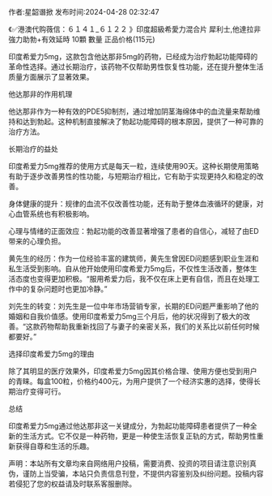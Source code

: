 <p>作者:星韶谮掀 发布时间:2024-04-28 02:32:47</p>
<p>《✅港澳代购薇信：６１４１_６１２２ 》印度超級希愛力混合片 犀利士,他達拉非 強力助勃+有效延時 10顆 數量 正品价格(115元) </p>
									<p>印度希爱力5mg，这款包含他达那非5mg的药物，已经成为治疗勃起功能障碍的革命性选择。通过长期治疗，该药物不仅帮助男性恢复性功能，还在提升整体生活质量方面展示了显著效果。</p><p></p><p>他达那非的作用机理</p><p></p><p>他达那非作为一种有效的PDE5抑制剂，通过增加阴茎海绵体中的血流量来帮助维持和达到勃起。这种机制直接解决了勃起功能障碍的根本原因，提供了一种可靠的治疗方法。</p><p></p><p>长期治疗的益处</p><p></p><p>印度希爱力5mg推荐的使用方式是每天一粒，连续使用90天。这种长期使用策略有助于逐步改善男性的性功能，与短期治疗相比，它有助于实现更持久和稳定的改善。</p><p></p><p>身体健康的提升：规律的血流不仅改善性功能，还有助于整体血液循环的健康，对心血管系统也有积极影响。</p><p>心理与情绪的正面效应：勃起功能的改善显著增强了患者的自信心，减轻了由ED带来的心理负担。</p><p></p><p></p><p>黄先生的经历：作为一位经验丰富的建筑师，黄先生曾因ED问题感到职业生涯和私生活受到影响。自从他开始使用印度希爱力5mg后，不仅性生活改善，整体生活态度也变得更加积极。“服用希爱力后，我不仅在床上更有自信，而且在处理工作中的复杂问题时也更加冷静。”</p><p></p><p>刘先生的转变：刘先生是一位中年市场营销专家，长期的ED问题严重影响了他的婚姻和自我价值感。使用印度希爱力5mg三个月后，他的状况得到了极大的改善。“这款药物帮助我重新找回了与妻子的亲密关系，我们的关系比以前任何时候都要好。”</p><p></p><p>选择印度希爱力5mg的理由</p><p></p><p>除了其明显的医疗效果外，印度希爱力5mg因其价格合理、使用方便也受到用户的青睐。每盒100粒，价格约400元，为用户提供了一个经济实惠的选择，使得长期治疗变得可行。</p><p></p><p>总结</p><p></p><p>印度希爱力5mg通过他达那非这一关键成分，为勃起功能障碍患者提供了一种全新的生活方式。它不仅是一种药物，更是一种使生活恢复正轨的方式，帮助男性重新获得自尊和生活的乐趣。</p><p></p>				声明：本站所有文章均来自网络用户投稿，需要消费、投资的项目请注意识别真伪，谨防上当受骗，本站只负责信息刊登，不提供内容鉴别及纠纷问题。投稿内容若侵犯了您的权益请及时联系客服删除。				
